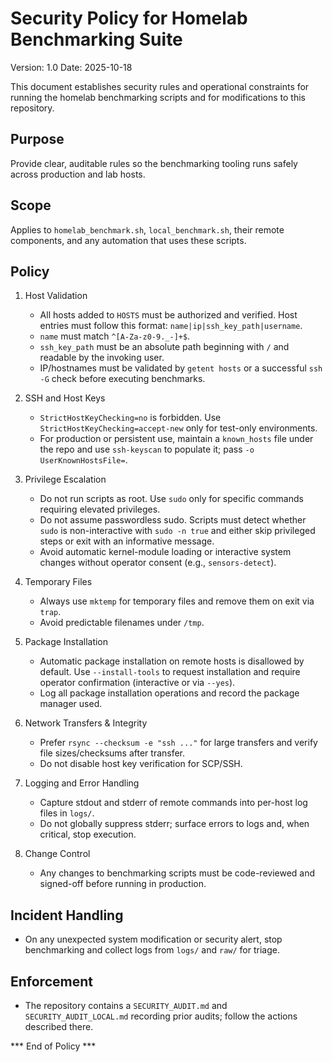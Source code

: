 # Security Policy for Homelab Benchmarking Suite

Version: 1.0
Date: 2025-10-18

This document establishes security rules and operational constraints for running the homelab benchmarking scripts and for modifications to this repository.

## Purpose
Provide clear, auditable rules so the benchmarking tooling runs safely across production and lab hosts.

## Scope
Applies to `homelab_benchmark.sh`, `local_benchmark.sh`, their remote components, and any automation that uses these scripts.

## Policy
1. Host Validation
   - All hosts added to `HOSTS` must be authorized and verified. Host entries must follow this format: `name|ip|ssh_key_path|username`.
   - `name` must match `^[A-Za-z0-9._-]+$`.
   - `ssh_key_path` must be an absolute path beginning with `/` and readable by the invoking user.
   - IP/hostnames must be validated by `getent hosts` or a successful `ssh -G` check before executing benchmarks.

2. SSH and Host Keys
   - `StrictHostKeyChecking=no` is forbidden. Use `StrictHostKeyChecking=accept-new` only for test-only environments.
   - For production or persistent use, maintain a `known_hosts` file under the repo and use `ssh-keyscan` to populate it; pass `-o UserKnownHostsFile=`.

3. Privilege Escalation
   - Do not run scripts as root. Use `sudo` only for specific commands requiring elevated privileges.
   - Do not assume passwordless sudo. Scripts must detect whether `sudo` is non-interactive with `sudo -n true` and either skip privileged steps or exit with an informative message.
   - Avoid automatic kernel-module loading or interactive system changes without operator consent (e.g., `sensors-detect`).

4. Temporary Files
   - Always use `mktemp` for temporary files and remove them on exit via `trap`.
   - Avoid predictable filenames under `/tmp`.

5. Package Installation
   - Automatic package installation on remote hosts is disallowed by default. Use `--install-tools` to request installation and require operator confirmation (interactive or via `--yes`).
   - Log all package installation operations and record the package manager used.

6. Network Transfers & Integrity
   - Prefer `rsync --checksum -e "ssh ..."` for large transfers and verify file sizes/checksums after transfer.
   - Do not disable host key verification for SCP/SSH.

7. Logging and Error Handling
   - Capture stdout and stderr of remote commands into per-host log files in `logs/`.
   - Do not globally suppress stderr; surface errors to logs and, when critical, stop execution.

8. Change Control
   - Any changes to benchmarking scripts must be code-reviewed and signed-off before running in production.

## Incident Handling
- On any unexpected system modification or security alert, stop benchmarking and collect logs from `logs/` and `raw/` for triage.

## Enforcement
- The repository contains a `SECURITY_AUDIT.md` and `SECURITY_AUDIT_LOCAL.md` recording prior audits; follow the actions described there.


*** End of Policy ***
